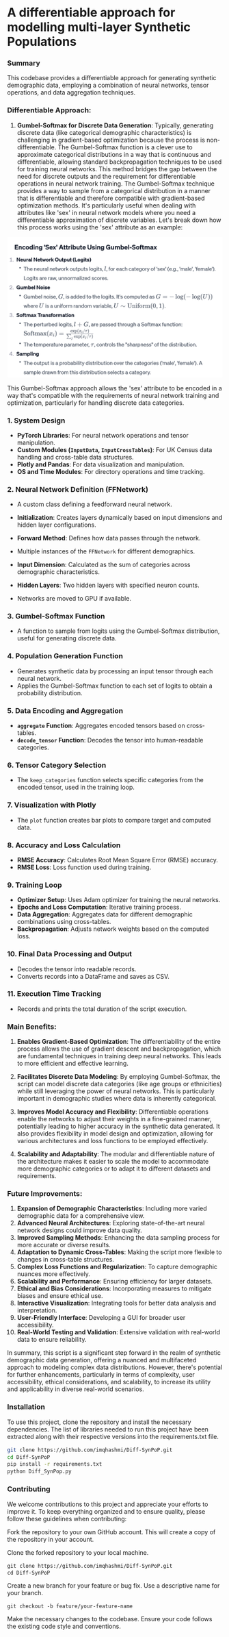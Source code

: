 # A differentiable approach for modelling multi-layer Synthetic Populations

### Summary
This codebase provides a differentiable approach for generating synthetic demographic data, employing a combination of neural networks, tensor operations, and data aggregation techniques.

### Differentiable Approach:
1. **Gumbel-Softmax for Discrete Data Generation**: Typically, generating discrete data (like categorical demographic characteristics) is challenging in gradient-based optimization because the process is non-differentiable. The Gumbel-Softmax function is a clever use to approximate categorical distributions in a way that is continuous and differentiable, allowing standard backpropagation techniques to be used for training neural networks. This method bridges the gap between the need for discrete outputs and the requirement for differentiable operations in neural network training.
The Gumbel-Softmax technique provides a way to sample from a categorical distribution in a manner that is differentiable and therefore compatible with gradient-based optimization methods. It's particularly useful when dealing with attributes like 'sex' in neural network models where you need a differentiable approximation of discrete variables. Let's break down how this process works using the 'sex' attribute as an example:

![img.png](img.png)

This Gumbel-Softmax approach allows the 'sex' attribute to be encoded in a way that's compatible with the requirements of neural network training and optimization, particularly for handling discrete data categories.

### 1. **System Design**
   - **PyTorch Libraries**: For neural network operations and tensor manipulation.
   - **Custom Modules (`InputData`, `InputCrossTables`)**: For UK Census data handling and cross-table data structures.
   - **Plotly and Pandas**: For data visualization and manipulation.
   - **OS and Time Modules**: For directory operations and time tracking.

### 2. **Neural Network Definition (FFNetwork)**
   - A custom class defining a feedforward neural network.
   - **Initialization**: Creates layers dynamically based on input dimensions and hidden layer configurations.
   - **Forward Method**: Defines how data passes through the network.

   - Multiple instances of the `FFNetwork` for different demographics.
   - **Input Dimension**: Calculated as the sum of categories across demographic characteristics.
   - **Hidden Layers**: Two hidden layers with specified neuron counts.
   - Networks are moved to GPU if available.

### 3. **Gumbel-Softmax Function**
   - A function to sample from logits using the Gumbel-Softmax distribution, useful for generating discrete data.

### 4. **Population Generation Function**
   - Generates synthetic data by processing an input tensor through each neural network.
   - Applies the Gumbel-Softmax function to each set of logits to obtain a probability distribution.

### 5. **Data Encoding and Aggregation**
   - **`aggregate` Function**: Aggregates encoded tensors based on cross-tables.
   - **`decode_tensor` Function**: Decodes the tensor into human-readable categories.

### 6. **Tensor Category Selection**
   - The `keep_categories` function selects specific categories from the encoded tensor, used in the training loop.

### 7. **Visualization with Plotly**
   - The `plot` function creates bar plots to compare target and computed data.

### 8. **Accuracy and Loss Calculation**
   - **RMSE Accuracy**: Calculates Root Mean Square Error (RMSE) accuracy.
   - **RMSE Loss**: Loss function used during training.

### 9. **Training Loop**
   - **Optimizer Setup**: Uses Adam optimizer for training the neural networks.
   - **Epochs and Loss Computation**: Iterative training process.
   - **Data Aggregation**: Aggregates data for different demographic combinations using cross-tables.
   - **Backpropagation**: Adjusts network weights based on the computed loss.

### 10. **Final Data Processing and Output**
   - Decodes the tensor into readable records.
   - Converts records into a DataFrame and saves as CSV.

### 11. **Execution Time Tracking**
   - Records and prints the total duration of the script execution.

### Main Benefits:
1. **Enables Gradient-Based Optimization**: The differentiability of the entire process allows the use of gradient descent and backpropagation, which are fundamental techniques in training deep neural networks. This leads to more efficient and effective learning.

2. **Facilitates Discrete Data Modeling**: By employing Gumbel-Softmax, the script can model discrete data categories (like age groups or ethnicities) while still leveraging the power of neural networks. This is particularly important in demographic studies where data is inherently categorical.

3. **Improves Model Accuracy and Flexibility**: Differentiable operations enable the networks to adjust their weights in a fine-grained manner, potentially leading to higher accuracy in the synthetic data generated. It also provides flexibility in model design and optimization, allowing for various architectures and loss functions to be employed effectively.

4. **Scalability and Adaptability**: The modular and differentiable nature of the architecture makes it easier to scale the model to accommodate more demographic categories or to adapt it to different datasets and requirements.


### Future Improvements:
1. **Expansion of Demographic Characteristics**: Including more varied demographic data for a comprehensive view.
2. **Advanced Neural Architectures**: Exploring state-of-the-art neural network designs could improve data quality.
3. **Improved Sampling Methods**: Enhancing the data sampling process for more accurate or diverse results.
4. **Adaptation to Dynamic Cross-Tables**: Making the script more flexible to changes in cross-table structures.
5. **Complex Loss Functions and Regularization**: To capture demographic nuances more effectively.
6. **Scalability and Performance**: Ensuring efficiency for larger datasets.
7. **Ethical and Bias Considerations**: Incorporating measures to mitigate biases and ensure ethical use.
8. **Interactive Visualization**: Integrating tools for better data analysis and interpretation.
9. **User-Friendly Interface**: Developing a GUI for broader user accessibility.
10. **Real-World Testing and Validation**: Extensive validation with real-world data to ensure reliability.

In summary, this script is a significant step forward in the realm of synthetic demographic data generation, offering a nuanced and multifaceted approach to modeling complex data distributions. However, there's potential for further enhancements, particularly in terms of complexity, user accessibility, ethical considerations, and scalability, to increase its utility and applicability in diverse real-world scenarios.

### Installation
To use this project, clone the repository and install the necessary dependencies. The list of libraries needed to run this project have been extracted along with their respective versions into the requirements.txt file.

```bash
git clone https://github.com/imqhashmi/Diff-SynPoP.git
cd Diff-SynPoP
pip install -r requirements.txt
python Diff_SynPop.py
```

### Contributing
We welcome contributions to this project and appreciate your efforts to improve it. To keep everything organized and to ensure quality, please follow these guidelines when contributing:

Fork the repository to your own GitHub account. This will create a copy of the repository in your account.

Clone the forked repository to your local machine.

```
git clone https://github.com/imqhashmi/Diff-SynPoP.git
cd Diff-SynPoP
```

Create a new branch for your feature or bug fix. Use a descriptive name for your branch.

```
git checkout -b feature/your-feature-name
```

Make the necessary changes to the codebase. Ensure your code follows the existing code style and conventions.
